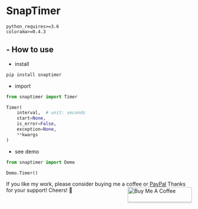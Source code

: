 # SnapTimer
```
python_requires>=3.6
colorama>=0.4.3
```

## - How to use
- install
```bash
pip install snaptimer
```

- import
```python
from snaptimer import Timer

Timer(
    interval,  # unit: seconds
    start=None,
    is_error=False,
    exception=None,
    **kwargs
)
```

- see demo
```python
from snaptimer import Demo

Demo.Timer()
```

If you like my work, please consider buying me a coffee or [PayPal](https://paypal.me/RonDevStudio?locale.x=zh_TW)
Thanks for your support! Cheers! 🎉
<a href="https://www.buymeacoffee.com/ronchang" target="_blank"><img src="https://www.buymeacoffee.com/assets/img/custom_images/orange_img.png" alt="Buy Me A Coffee" style="height: 41px !important;width: 174px !important;box-shadow: 0px 3px 2px 0px rgba(190, 190, 190, 0.5) !important;-webkit-box-shadow: 0px 3px 2px 0px rgba(190, 190, 190, 0.5) !important;" align="right"></a>
